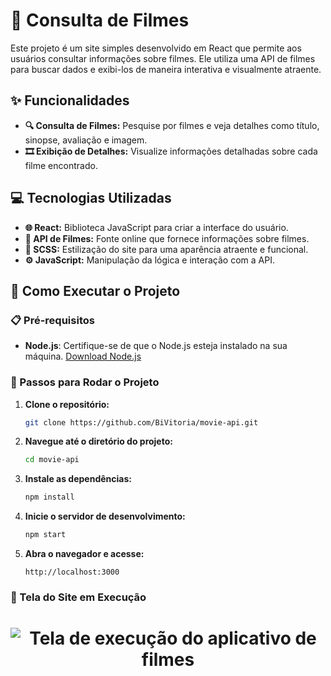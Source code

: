 # 📝 Consulta de Filmes

Este projeto é um site simples desenvolvido em React que permite aos usuários consultar informações sobre filmes. Ele utiliza uma API de filmes para buscar dados e exibi-los de maneira interativa e visualmente atraente.

## ✨ Funcionalidades

- **🔍 Consulta de Filmes:** Pesquise por filmes e veja detalhes como título, sinopse, avaliação e imagem.
- **🎞️ Exibição de Detalhes:** Visualize informações detalhadas sobre cada filme encontrado.

## 💻 Tecnologias Utilizadas

- **🌐 React:** Biblioteca JavaScript para criar a interface do usuário.
- **📡 API de Filmes:** Fonte online que fornece informações sobre filmes.
- **🎨 SCSS:** Estilização do site para uma aparência atraente e funcional.
- **⚙️ JavaScript:** Manipulação da lógica e interação com a API.

## 🚀 Como Executar o Projeto

### 📋 Pré-requisitos

- **Node.js**: Certifique-se de que o Node.js esteja instalado na sua máquina. [Download Node.js](https://nodejs.org/)

### 🔧 Passos para Rodar o Projeto

1. **Clone o repositório:**
    ```bash
    git clone https://github.com/BiVitoria/movie-api.git
    ```
2. **Navegue até o diretório do projeto:**
    ```bash
    cd movie-api
    ```
3. **Instale as dependências:**
    ```bash
    npm install
    ```
4. **Inicie o servidor de desenvolvimento:**
    ```bash
    npm start
    ```
5. **Abra o navegador e acesse:**
    ```text
    http://localhost:3000
    ```

### 📸 Tela do Site em Execução

<h1 align="center"> <img src=""
alt="Tela de execução do aplicativo de filmes"/> </h1>
